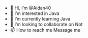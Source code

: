 - 👋 Hi, I’m @Aidan40
- 👀 I’m interested in Java
- 🌱 I’m currently learning Java
- 💞️ I’m looking to collaborate on Not
- 📫 How to reach me Message me

<!---
Aidan40/Aidan40 is a ✨ special ✨ repository because its `README.md` (this file) appears on your GitHub profile.
You can click the Preview link to take a look at your changes.
--->
